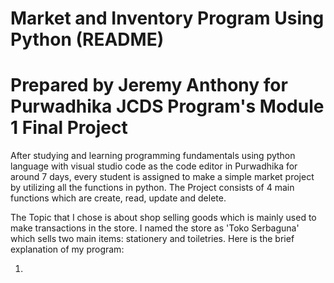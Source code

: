 # Market and Inventory Program Using Python (README)
# Prepared by Jeremy Anthony for Purwadhika JCDS Program's Module 1 Final Project
After studying and learning programming fundamentals using python language with visual studio code as the code editor in Purwadhika for around 7 days, every student is assigned to make a simple market project by utilizing all the functions in python. The Project consists of 4 main functions which are create, read, update and delete.

The Topic that I chose is about shop selling goods which is mainly used to make transactions in the store. I named the store as 'Toko Serbaguna' which sells two main items: stationery and toiletries. Here is the brief explanation of my program:

1. 

